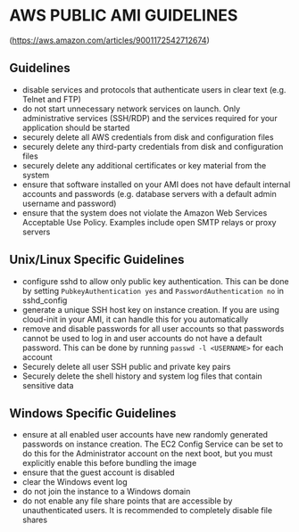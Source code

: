 # AWS PUBLIC AMI GUIDELINES
(https://aws.amazon.com/articles/9001172542712674)

## Guidelines
- disable services and protocols that authenticate users in clear text
(e.g. Telnet and FTP)
- do not start unnecessary network services on launch. Only administrative
services (SSH/RDP) and the services required for your application should be
started
- securely delete all AWS credentials from disk and configuration files
- securely delete any third-party credentials from disk and configuration files
- securely delete any additional certificates or key material from the system
- ensure that software installed on your AMI does not have default internal
accounts and passwords (e.g. database servers with a default admin username and
password)
- ensure that the system does not violate the Amazon Web Services Acceptable
Use Policy. Examples include open SMTP relays or proxy servers

## Unix/Linux Specific Guidelines
- configure sshd to allow only public key authentication. This can be done by
setting `PubkeyAuthentication yes` and `PasswordAuthentication no` in
sshd_config
- generate a unique SSH host key on instance creation. If you are using
cloud-init in your AMI, it can handle this for you automatically
- remove and disable passwords for all user accounts so that passwords cannot be
used to log in and user accounts do not have a default password. This can be
done by running `passwd -l <USERNAME>` for each account
- Securely delete all user SSH public and private key pairs
- Securely delete the shell history and system log files that contain sensitive
data

## Windows Specific Guidelines
- ensure at all enabled user accounts have new randomly generated passwords on
instance creation. The EC2 Config Service can be set to do this for the
Administrator account on the next boot, but you must explicitly enable this
before bundling the image
- ensure that the guest account is disabled
- clear the Windows event log
- do not join the instance to a Windows domain
- do not enable any file share points that are accessible by unauthenticated
users. It is recommended to completely disable file shares
